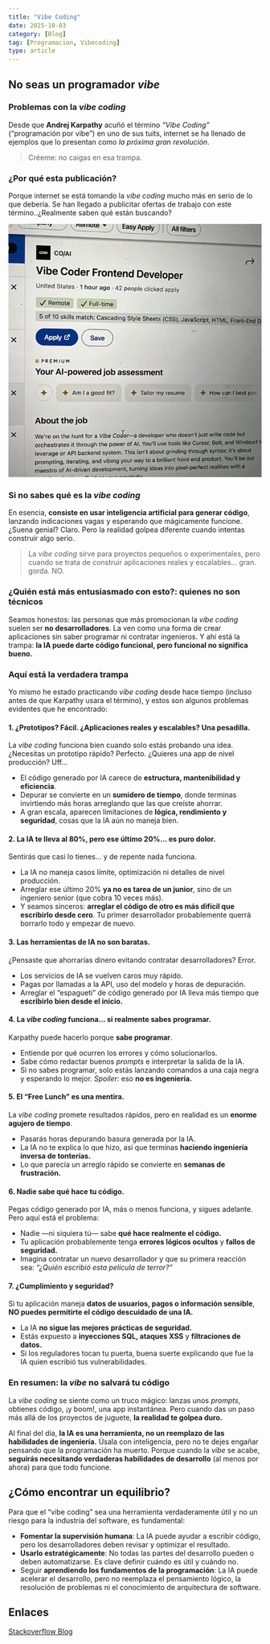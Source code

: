 ```yaml
---
title: "Vibe Coding"
date: 2025-10-03
category: [Blog]
tag: [Programacion, Vibecoding]
type: article
---
```


## No seas un programador *vibe*

### Problemas con la *vibe coding*

Desde que **Andrej Karpathy** acuñó el término *“Vibe Coding”* (“programación por vibe”) en uno de sus tuits, internet se ha llenado de ejemplos que lo presentan como *la próxima gran revolución*.

> Créeme: no caigas en esa trampa.

### ¿Por qué esta publicación?

Porque internet se está tomando la *vibe coding* mucho más en serio de lo que debería. Se han llegado a publicitar ofertas de trabajo con este término..¿Realmente saben qué están buscando?

![oferta trabajo](/images/blog/vibecoding.jpg)

### Si no sabes qué es la *vibe coding*

En esencia, **consiste en usar inteligencia artificial para generar código**, lanzando indicaciones vagas y esperando que mágicamente funcione.
¿Suena genial? Claro.
Pero la realidad golpea diferente cuando intentas construir algo serio.

> La *vibe coding* sirve para proyectos pequeños o experimentales, pero cuando se trata de construir aplicaciones reales y escalables... gran. gorda. NO.

### ¿Quién está más entusiasmado con esto?: quienes no son técnicos

Seamos honestos: las personas que más promocionan la *vibe coding* suelen ser **no desarrolladores**.
La ven como una forma de crear aplicaciones sin saber programar ni contratar ingenieros.
Y ahí está la trampa: **la IA puede darte código funcional, pero funcional no significa bueno.**


### Aquí está la verdadera trampa

Yo mismo he estado practicando *vibe coding* desde hace tiempo (incluso antes de que Karpathy usara el término), y estos son algunos problemas evidentes que he encontrado:

#### 1. ¿Prototipos? Fácil. ¿Aplicaciones reales y escalables? Una pesadilla.

La *vibe coding* funciona bien cuando solo estás probando una idea.
¿Necesitas un prototipo rápido? Perfecto.
¿Quieres una app de nivel producción? Uff…

* El código generado por IA carece de **estructura, mantenibilidad y eficiencia**.
* Depurar se convierte en un **sumidero de tiempo**, donde terminas invirtiendo más horas arreglando que las que creíste ahorrar.
* A gran escala, aparecen limitaciones de **lógica, rendimiento y seguridad**, cosas que la IA aún no maneja bien.

#### 2. La IA te lleva al 80%, pero ese último 20%… es puro dolor.

Sentirás que casi lo tienes… y de repente nada funciona.

* La IA no maneja casos límite, optimización ni detalles de nivel producción.
* Arreglar ese último 20% **ya no es tarea de un junior**, sino de un ingeniero senior (que cobra 10 veces más).
* Y seamos sinceros: **arreglar el código de otro es más difícil que escribirlo desde cero**.
  Tu primer desarrollador probablemente querrá borrarlo todo y empezar de nuevo.

#### 3. Las herramientas de IA no son baratas.

¿Pensaste que ahorrarías dinero evitando contratar desarrolladores?
Error.

* Los servicios de IA se vuelven caros muy rápido.
* Pagas por llamadas a la API, uso del modelo y horas de depuración.
* Arreglar el “espagueti” de código generado por IA lleva más tiempo que **escribirlo bien desde el inicio.**

#### 4. La *vibe coding* funciona… si realmente sabes programar.

Karpathy puede hacerlo porque **sabe programar**.

* Entiende por qué ocurren los errores y cómo solucionarlos.
* Sabe cómo redactar buenos *prompts* e interpretar la salida de la IA.
* Si no sabes programar, solo estás lanzando comandos a una caja negra y esperando lo mejor.
  *Spoiler:* eso **no es ingeniería.**

#### 5. El “Free Lunch” es una mentira.

La *vibe coding* promete resultados rápidos, pero en realidad es un **enorme agujero de tiempo**.

* Pasarás horas depurando basura generada por la IA.
* La IA no te explica lo que hizo, así que terminas **haciendo ingeniería inversa de tonterías.**
* Lo que parecía un arreglo rápido se convierte en **semanas de frustración.**

#### 6. Nadie sabe qué hace tu código.

Pegas código generado por IA, más o menos funciona, y sigues adelante.
Pero aquí está el problema:

* Nadie —ni siquiera tú— sabe **qué hace realmente el código.**
* Tu aplicación probablemente tenga **errores lógicos ocultos** y **fallos de seguridad.**
* Imagina contratar un nuevo desarrollador y que su primera reacción sea:
  *“¿Quién escribió esta película de terror?”*

#### 7. ¿Cumplimiento y seguridad?

Si tu aplicación maneja **datos de usuarios, pagos o información sensible**, **NO puedes permitirte el código descuidado de una IA.**

* La IA **no sigue las mejores prácticas de seguridad.**
* Estás expuesto a **inyecciones SQL, ataques XSS** y **filtraciones de datos.**
* Si los reguladores tocan tu puerta, buena suerte explicando que fue la IA quien escribió tus vulnerabilidades.

### En resumen: la *vibe* no salvará tu código

La *vibe coding* se siente como un truco mágico: lanzas unos *prompts*, obtienes código, ¡y boom!, una app instantánea.
Pero cuando das un paso más allá de los proyectos de juguete, **la realidad te golpea duro.**

Al final del día, **la IA es una herramienta, no un reemplazo de las habilidades de ingeniería.**
Úsala con inteligencia, pero no te dejes engañar pensando que la programación ha muerto.
Porque cuando la *vibe* se acabe, **seguirás necesitando verdaderas habilidades de desarrollo** (al menos por ahora) para que todo funcione.

## ¿Cómo encontrar un equilibrio?
Para que el “vibe coding” sea una herramienta verdaderamente útil y no un riesgo para la industria del software, es fundamental:

* **Fomentar la supervisión humana**: La IA puede ayudar a escribir código, pero los desarrolladores deben revisar y optimizar el resultado.
* **Usarlo estratégicamente**: No todas las partes del desarrollo pueden o deben automatizarse. Es clave definir cuándo es útil y cuándo no.
* Seguir **aprendiendo los fundamentos de la programación**: La IA puede acelerar el desarrollo, pero no reemplaza el pensamiento lógico, la resolución de problemas ni el conocimiento de arquitectura de software.

## Enlaces

[Stackoverflow Blog](https://stackoverflow.blog/2025/08/07/a-new-worst-coder-has-entered-the-chat-vibe-coding-without-code-knowledge/)
